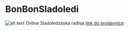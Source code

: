 # BonBonSladoledi
![alt text](https://acadragon.github.io/BonBonSladoledi/server/slike/jumbo.jpg)
Online Sladoledzijska radnja
[link do prodavnice](https://acadragon.github.io/BonBonSladoled/klijent/)
